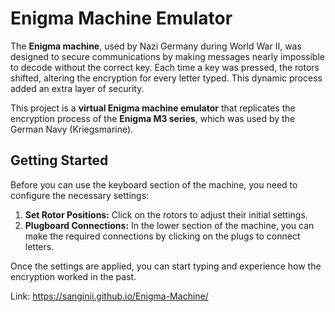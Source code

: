 # Enigma Machine Emulator

The **Enigma machine**, used by Nazi Germany during World War II, was designed to secure communications by making messages nearly impossible to decode without the correct key. Each time a key was pressed, the rotors shifted, altering the encryption for every letter typed. This dynamic process added an extra layer of security.

This project is a **virtual Enigma machine emulator** that replicates the encryption process of the **Enigma M3 series**, which was used by the German Navy (Kriegsmarine).

## Getting Started

Before you can use the keyboard section of the machine, you need to configure the necessary settings:

1. **Set Rotor Positions:** Click on the rotors to adjust their initial settings.
2. **Plugboard Connections:** In the lower section of the machine, you can make the required connections by clicking on the plugs to connect letters.

Once the settings are applied, you can start typing and experience how the encryption worked in the past.

Link:  https://sanginii.github.io/Enigma-Machine/
